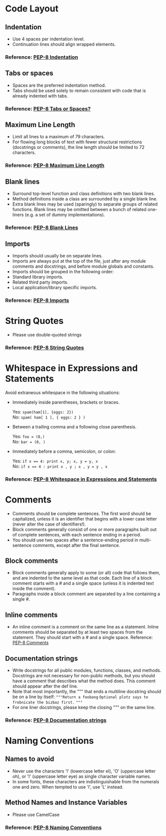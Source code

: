 # Code Layout

## Indentation
* Use 4 spaces per indentation level.
* Continuation lines should align wrapped elements.
### Reference: [PEP-8 Indentation](https://www.python.org/dev/peps/pep-0008/?#indentation)
## Tabs or spaces
* Spaces are the preferred indentation method.
* Tabs should be used solely to remain consistent with code that is already indented with tabs.
### Reference: [PEP-8 Tabs or Spaces?](https://www.python.org/dev/peps/pep-0008/?#tabs-or-spaces)
## Maximum Line Length
* Limit all lines to a maximum of 79 characters.
* For flowing long blocks of text with fewer structural restrictions (docstrings or comments), the line length should be limited to 72 characters.
### Reference: [PEP-8 Maximum Line Length](https://www.python.org/dev/peps/pep-0008/?#maximum-line-length)
## Blank lines
* Surround top-level function and class definitions with two blank lines.
* Method definitions inside a class are surrounded by a single blank line.
* Extra blank lines may be used (sparingly) to separate groups of related functions. Blank lines may be omitted between a bunch of related one-liners (e.g. a set of dummy implementations).
### Reference: [PEP-8 Blank Lines](https://www.python.org/dev/peps/pep-0008/?#blank-lines)
## Imports
* Imports should usually be on separate lines.
* Imports are always put at the top of the file, just after any module comments and docstrings, and before module globals and constants.
* Imports should be grouped in the following order:
* Standard library imports.
* Related third party imports.
* Local application/library specific imports.
### Reference: [PEP-8 Imports](https://www.python.org/dev/peps/pep-0008/?#imports)
# String Quotes

* Please use double-quoted strings
### Reference: [PEP-8 String Quotes](https://www.python.org/dev/peps/pep-0008/?#string-quotes)
# Whitespace in Expressions and Statements

Avoid extraneous whitespace in the following situations:

* Immediately inside parentheses, brackets or braces.

    Yes: `spam(ham[1], {eggs: 2})`  
    No:  `spam( ham[ 1 ], { eggs: 2 } )`
* Between a trailing comma and a following close parenthesis.

    Yes: `foo = (0,)`  
    No:  `bar = (0, )`
* Immediately before a comma, semicolon, or colon:

    Yes: `if x == 4: print x, y; x, y = y, x`  
    No:  `if x == 4 : print x , y ; x , y = y , x`
### Reference: [PEP-8 Whitespace in Expressions and Statements](https://www.python.org/dev/peps/pep-0008/?#whitespace-in-expressions-and-statements)
# Comments

* Comments should be complete sentences. The first word should be capitalized, unless it is an identifier that begins with a lower case letter (never alter the case of identifiers!).
* Block comments generally consist of one or more paragraphs built out of complete sentences, with each sentence ending in a period.
* You should use two spaces after a sentence-ending period in multi- sentence comments, except after the final sentence.
## Block comments
* Block comments generally apply to some (or all) code that follows them, and are indented to the same level as that code. Each line of a block comment starts with a # and a single space (unless it is indented text inside the comment).
* Paragraphs inside a block comment are separated by a line containing a single #.
## Inline comments
* An inline comment is a comment on the same line as a statement. Inline comments should be separated by at least two spaces from the statement. They should start with a # and a single space.
Reference: [PEP-8 Comments](https://www.python.org/dev/peps/pep-0008/?#comments)
## Documentation strings
* Write docstrings for all public modules, functions, classes, and methods. Docstrings are not necessary for non-public methods, but you should have a comment that describes what the method does. This comment should appear after the def line.
* Note that most importantly, the """ that ends a multiline docstring should be on a line by itself:
  `"""Return a foobang`
  `Optional plotz says to frobnicate the bizbaz first.`
  `"""`
* For one liner docstrings, please keep the closing """ on the same line.
### Reference: [PEP-8 Documentation strings](https://www.python.org/dev/peps/pep-0008/?#documentation-strings)
# Naming Conventions
## Names to avoid
* Never use the characters 'l' (lowercase letter el), 'O' (uppercase letter oh), or 'I' (uppercase letter eye) as single character variable names.
* In some fonts, these characters are indistinguishable from the numerals one and zero. When tempted to use 'l', use 'L' instead.
## Method Names and Instance Variables
* Please use CamelCase
### Reference: [PEP-8 Naming Conventions](https://www.python.org/dev/peps/pep-0008/?#naming-conventions)
